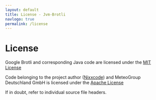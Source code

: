 ```yaml
---
layout: default
title: License - Jvm-Brotli
navlogo: true
permalink: /license
---
```

<style>{% include landing.css %}</style>

# License
Google Brotli and corresponding Java code are licensed under the [MIT License](https://opensource.org/licenses/MIT)

Code belonging to the project author ([Nixxcode](https://github.com/nixxcode)) and MeteoGroup Deutschland GmbH is licensed under the [Apache License](https://www.apache.org/licenses/LICENSE-2.0)

If in doubt, refer to individual source file headers.